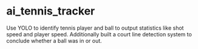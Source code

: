 # ai_tennis_tracker
Use YOLO to identify tennis player and ball to output statistics like shot speed and player speed. Additionally built a court line detection system to conclude whether a ball was in or out.
